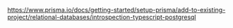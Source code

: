 https://www.prisma.io/docs/getting-started/setup-prisma/add-to-existing-project/relational-databases/introspection-typescript-postgresql